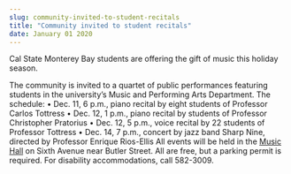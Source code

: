 ```yaml
---
slug: community-invited-to-student-recitals
title: "Community invited to student recitals"
date: January 01 2020
---
```


 
<p>
  Cal State Monterey Bay students are offering the gift of music this holiday
  season.
</p>
<p>
  The community is invited to a quartet of public performances featuring
  students in the university’s Music and Performing Arts Department. The
  schedule: • Dec. 11, 6 p.m., piano recital by eight students of Professor
  Carlos Tottress • Dec. 12, 1 p.m., piano recital by students of Professor
  Christopher Pratorius • Dec. 12, 5 p.m., voice recital by 22 students of
  Professor Tottress • Dec. 14, 7 p.m., concert by jazz band Sharp Nine,
  directed by Professor Enrique Rios&#45;Ellis All events will be held in the
  <a
    href="https://csumb.edu/sites/default/files/images/st&#45;block&#45;150&#45;1431028269973&#45;raw&#45;musichall.pdf"
    >Music Hall</a
  >
  on Sixth Avenue near Butler Street. All are free, but a parking permit is
  required. For disability accommodations, call 582&#45;3009.
</p>
 
